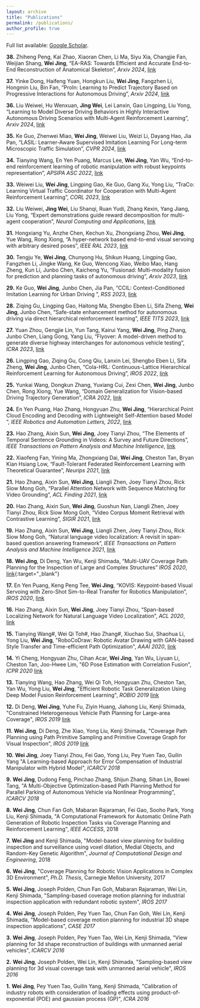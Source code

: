 ```yaml
---
layout: archive
title: "Publications"
permalink: /publications/
author_profile: true
---
```

Full list available: [Google Scholar](https://scholar.google.com/citations?hl=en&user=12L_IZMAAAAJ).

**38\.** Zhiheng Peng, Kai Zhao, Xiaoran Chen, Li Ma, Siyu Xia, Changjie Fan, Weijian Shang, **Wei Jing**, “EA-RAS: Towards Efficient and Accurate End-to-End Reconstruction of Anatomical Skeleton”, _Arxiv 2024_, [link](https://arxiv.org/abs/2409.01555) 

**37\.** Yinke Dong, Haifeng Yuan, Hongkun Liu, **Wei Jing**, Fangzhen Li, Hongmin Liu, Bin Fan, “ProIn: Learning to Predict Trajectory Based on Progressive Interactions for Autonomous Driving”, _Arxiv 2024_, [link](https://arxiv.org/abs/2403.16374) 

**36\.** Liu Weiwei, Hu Wenxuan, **Jing Wei**, Lei Lanxin, Gao Lingping, Liu Yong, “Learning to Model Diverse Driving Behaviors in Highly Interactive Autonomous Driving Scenarios with Multi-Agent Reinforcement Learning”, _Arxiv 2024_, [link](https://arxiv.org/abs/2402.13481) 

**35\.** Ke Guo, Zhenwei Miao, **Wei Jing**, Weiwei Liu, Weizi Li, Dayang Hao, Jia Pan, “LASIL: Learner-Aware Supervised Imitation Learning For Long-term Microscopic Traffic Simulation”, _CVPR 2024_, [link](https://arxiv.org/abs/2403.17601) 

**34\.** Tianying Wang, En Yen Puang, Marcus Lee, **Wei Jing**, Yan Wu, “End-to-end reinforcement learning of robotic manipulation with robust keypoints representation”, _APSIPA ASC 2022_, [link](https://arxiv.org/abs/2202.06027) 

**33\.** Weiwei Liu, **Wei Jing**, Lingping Gao, Ke Guo, Gang Xu, Yong Liu, “TraCo: Learning Virtual Traffic Coordinator for Cooperation with Multi-Agent Reinforcement Learning”, _CORL 2023_, [link](https://proceedings.mlr.press/v229/liu23f.html) 

**32\.** Liu Weiwei, **Jing Wei**, Liu Shanqi, Ruan Yudi, Zhang Kexin, Yang Jiang, Liu Yong, “Expert demonstrations guide reward decomposition for multi-agent cooperation”, _Neural Computing and Applications_, [link](https://link.springer.com/article/10.1007/s00521-023-08785-6) 

**31\.** Hongxiang Yu, Anzhe Chen, Kechun Xu, Zhongxiang Zhou, **Wei Jing**, Yue Wang, Rong Xiong, “A hyper-network based end-to-end visual servoing with arbitrary desired poses”, _IEEE RAL 2023_, [link](https://arxiv.org/abs/2304.08952) 

**30\.** Tengju Ye, **Wei Jing**, Chunyong Hu, Shikun Huang, Lingping Gao, Fangzhen Li, Jingke Wang, Ke Guo, Wencong Xiao, Weibo Mao, Hang Zheng, Kun Li, Junbo Chen, Kaicheng Yu, “Fusionad: Multi-modality fusion for prediction and planning tasks of autonomous driving”, _Arxiv 2023_, [link](https://arxiv.org/abs/2308.01006) 

**29\.** Ke Guo, **Wei Jing**, Junbo Chen, Jia Pan, “CCIL: Context-Conditioned Imitation Learning for Urban Driving
”, _RSS 2023_, [link](https://arxiv.org/abs/2305.02649) 

**28\.** Ziqing Gu, Lingping Gao, Haitong Ma, Shengbo Eben Li, Sifa Zheng, **Wei Jing**, Junbo Chen, “Safe-state enhancement method for autonomous driving via direct hierarchical reinforcement learning”, _IEEE TITS 2023_, [link](https://ieeexplore.ieee.org/document/10120651/) 


**27\.** Yuan Zhou, Gengjie Lin, Yun Tang, Kairui Yang, **Wei Jing**, Ping Zhang, Junbo Chen, Liang Gong, Yang Liu, “Flyover: A model-driven method to generate diverse highway interchanges for autonomous vehicle testing”, _ICRA 2023_, [link](https://arxiv.org/pdf/2301.12738) 


**26\.** Lingping Gao, Ziqing Gu, Cong Qiu, Lanxin Lei, Shengbo Eben Li, Sifa Zheng, **Wei Jing**, Junbo Chen, “Cola-HRL: Continuous-Lattice Hierarchical Reinforcement Learning for Autonomous Driving”, _IROS 2022_, [link](https://ieeexplore.ieee.org/document/9982041) 

**25\.** Yunkai Wang, Dongkun Zhang, Yuxiang Cui, Zexi Chen, **Wei Jing**, Junbo Chen, Rong Xiong, Yue Wang, “Domain Generalization for Vision-based Driving Trajectory Generation”, _ICRA 2022_, [link](https://ieeexplore.ieee.org/document/9812070) 

**24\.** En Yen Puang, Hao Zhang, Hongyuan Zhu, **Wei Jing**, “Hierarchical Point Cloud Encoding and Decoding with Lightweight Self-Attention based Model
”, _IEEE Robotics and Automation Letters, 2022_, [link](https://ieeexplore.ieee.org/abstract/document/9707674) 

**23\.** Hao Zhang, Aixin Sun, **Wei Jing**, Joey Tianyi Zhou,  “The Elements of Temporal Sentence Grounding in Videos: A Survey and Future Directions”, _IEEE Transactions on Pattern Analysis and Machine Intelligence_, [link](https://arxiv.org/abs/2201.08071) 

**22\.** Xiaofeng Fan, Yining Ma, Zhongxiang Dai, **Wei Jing**, Cheston Tan, Bryan Kian Hsiang Low, “Fault-Tolerant Federated Reinforcement Learning with Theoretical Guarantee”, _Neurips 2021_, [link](https://arxiv.org/abs/2110.14074) 

**21\.** Hao Zhang, Aixin Sun, **Wei Jing**, Liangli Zhen, Joey Tianyi Zhou, Rick Siow Mong Goh, “Parallel Attention Network with Sequence Matching for Video Grounding”, _ACL Finding 2021_, [link](https://arxiv.org/abs/2105.08481) 

**20\.** Hao Zhang, Aixin Sun, **Wei Jing**, Guoshun Nan, Liangli Zhen, Joey Tianyi Zhou, Rick Siow Mong Goh, “Video Corpus Moment Retrieval with Contrastive Learning”, _SIGIR 2021_, [link](https://arxiv.org/abs/2105.06247)  

**19\.** Hao Zhang, Aixin Sun, **Wei Jing**, Liangli Zhen, Joey Tianyi Zhou, Rick Siow Mong Goh, “Natural language video localization: A revisit in span-based question answering framework”, _IEEE Transactions on Pattern Analysis and Machine Intelligence 2021_, [link](https://arxiv.org/abs/2102.13558)  

**18\.** **Wei Jing**, Di Deng, Yan Wu, Kenji Shimada, “Multi-UAV Coverage Path Planning for the Inspection of Large and Complex Structures” _IROS 2020_, [link](https://arxiv.org/pdf/2007.13065){:target="_blank"}  

**17\.** En Yen Puang, Keng Peng Tee, **Wei Jing**,  “KOVIS: Keypoint-based Visual Servoing with Zero-Shot Sim-to-Real Transfer for Robotics Manipulation”, _IROS 2020_, [link](https://arxiv.org/pdf/2007.13960)

**16\.** Hao Zhang, Aixin Sun, **Wei Jing**, Joey Tianyi Zhou,  “Span-based Localizing Network for Natural Language Video Localization”, _ACL 2020_, [link](https://arxiv.org/pdf/2004.13931) 

**15\.** Tianying Wang#, Wei Qi Toh#, Hao Zhang#, Xiuchao Sui, Shaohua Li, Yong Liu, **Wei Jing**, "RoboCoDraw: Robotic Avatar Drawing with GAN-based Style Transfer and Time-efficient Path Optimization", _AAAI 2020_, [link](https://arxiv.org/pdf/1912.05099) 

**14\.** Yi Cheng, Hongyuan Zhu, Cihan Acar, **Wei Jing**, Yan Wu, Liyuan Li, Cheston Tan, Joo-Hwee Lim, "6D Pose Estimation with Correlation Fusion", _ICPR 2020_ [link](https://arxiv.org/pdf/1909.12936)

**13\.**  Tianying Wang, Hao Zhang, Wei Qi Toh, Hongyuan Zhu, Cheston Tan, Yan Wu, Yong Liu, **Wei Jing**, "Efficient Robotic Task Generalization Using Deep Model Fusion Reinforcement Learning", _ROBIO 2019_ [link](https://arxiv.org/pdf/1912.05205)

**12\.**  Di Deng, **Wei Jing**, Yuhe Fu, Ziyin Huang, Jiahong Liu, Kenji Shimada, "Constrained Heterogeneous Vehicle Path Planning for Large-area Coverage", _IROS 2019_ [link](https://arxiv.org/pdf/1911.09864) 

**11\.**  **Wei Jing**, Di Deng, Zhe Xiao, Yong Liu, Kenji Shimada, "Coverage Path Planning using Path Primitive Sampling and Primitive Coverage Graph for Visual Inspection", _IROS 2019_ [link](https://arxiv.org/pdf/1908.02901)   

**10\.**  **Wei Jing**, Joey Tianyi Zhou, Fei Gao, Yong Liu, Pey Yuen Tao, Guilin Yang "A Learning-based Approach for Error Compensation of Industrial Manipulator with Hybrid Model", _ICARCV 2018_ 

**9\.** **Wei Jing**, Dudong Feng, Pinchao Zhang, Shijun Zhang, Sihan Lin, Bowei Tang, "A Multi-Objective Optimization-based Path Planning Method for Parallel Parking of Autonomous Vehicle via Nonlinear Programming", _ICARCV 2018_ 

**8\.** **Wei Jing**, Chun Fan Goh, Mabaran Rajaraman, Fei Gao, Sooho Park, Yong Liu, Kenji Shimada, "A Computational Framework for Automatic Online Path Generation of Robotic Inspection Tasks via Coverage Planning and Reinforcement Learning", _IEEE ACCESS_, 2018 

**7\.** **Wei Jing** and Kenji Shimada, "Model-based view planning for building inspection and surveillance using voxel dilation, Medial Objects, and Random-Key Genetic Algorithm", _Journal of Computational Design and Engineering_, 2018    

**6\.** **Wei Jing**, "Coverage Planning for Robotic Vision Applications in Complex 3D Environment", _Ph.D. Thesis_, Carnegie Mellon University, 2017 

**5\.** **Wei Jing**, Joseph Polden, Chun Fan Goh, Mabaran Rajaraman, Wei Lin, Kenji Shimada, "Sampling-based coverage motion planning for industrial inspection application with redundant robotic system", _IROS 2017_ 

**4\.** **Wei Jing**, Joseph Polden, Pey Yuen Tao, Chun Fan Goh, Wei Lin, Kenji Shimada, "Model-based coverage motion planning for industrial 3D shape inspection applications", _CASE 2017_   

**3\.** **Wei Jing**, Joseph Polden, Pey Yuen Tao, Wei Lin, Kenji Shimada, "View planning for 3d shape reconstruction of buildings with unmanned aerial vehicles", _ICARCV 2016_

**2\.** **Wei Jing**, Joseph Polden, Wei Lin, Kenji Shimada, "Sampling-based view planning for 3d visual coverage task with unmanned aerial vehicle", _IROS 2016_ 

**1\.** **Wei Jing**, Pey Yuen Tao, Guilin Yang, Kenji Shimada, "Calibration of industry robots with consideration of loading effects using product-of-exponential (POE) and gaussian process (GP)", _ICRA 2016_ 

<!-- 3. **Wei Jing**, Di Deng, Yan Wu, Kenji Shimada, “Multi-UAV Coverage Path Planning for the Inspection of Large and Complex Structures” _IROS 2020_, [link](https://arxiv.org/pdf/2007.13065){:target="_blank"} -->
   
   
<!-- 3. Yuexiu Xing, Aiqun Hu, **Junqing Zhang**, Jiabao  Yu, Guyue Li, and Ting Wang, “Design of a Robust Radio Frequency Fingerprint Identification Scheme for Multi-Mode LFM Radar,” _IEEE Internet of Things Journal_, vol. 7, no. 10, pp. 10581 - 10593, Oct. 2020.  . [link](https://ieeexplore.ieee.org/document/9121232){:target="_blank"} -->

<!-- {% if author.googlescholar %}
  You can also find my articles on <u><a href="{{author.googlescholar}}">my Google Scholar profile</a>.</u>
{% endif %}

{% include base_path %}

{% for post in site.publications reversed %}
  {% include archive-single.html %}
{% endfor %} -->
